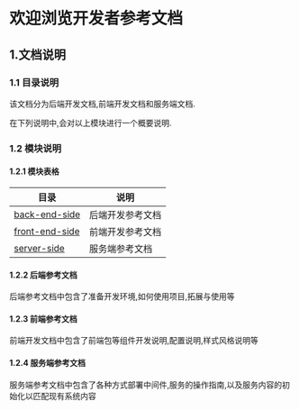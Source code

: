 # 欢迎浏览开发者参考文档

## 1.文档说明

### 1.1  目录说明

该文档分为后端开发文档,前端开发文档和服务端文档.

在下列说明中,会对以上模块进行一个概要说明.

### 1.2 模块说明

#### 1.2.1 模块表格

| 目录                             | 说明             |
| -------------------------------- | ---------------- |
| [back-end-side](back-end-side)   | 后端开发参考文档 |
| [front-end-side](front-end-side) | 前端开发参考文档 |
| [server-side](server-side)       | 服务端参考文档   |

#### 1.2.2 后端参考文档

后端参考文档中包含了准备开发环境,如何使用项目,拓展与使用等

#### 1.2.3 前端参考文档

前端开发文档中包含了前端包等组件开发说明,配置说明,样式风格说明等

#### 1.2.4 服务端参考文档

服务端参考文档中包含了各种方式部署中间件,服务的操作指南,以及服务内容的初始化以匹配现有系统内容